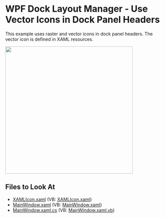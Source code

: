 # WPF Dock Layout Manager - Use Vector Icons in Dock Panel Headers

This example uses raster and vector icons in dock panel headers. The vector icon is defined in XAML resources.

<img src="https://user-images.githubusercontent.com/12169834/175380543-b8950928-8bf9-40f8-9cdc-4ee6c5de9298.png" width=400px/>

<!-- default file list -->
## Files to Look At

* [XAMLIcon.xaml](./CS/XAMLIcons/Images/XAMLIcon.xaml) (VB: [XAMLIcon.xaml](./VB/XAMLIcons/Images/XAMLIcon.xaml))
* [MainWindow.xaml](./CS/XAMLIcons/MainWindow.xaml) (VB: [MainWindow.xaml](./VB/XAMLIcons/MainWindow.xaml))
* [MainWindow.xaml.cs](./CS/XAMLIcons/MainWindow.xaml.cs) (VB: [MainWindow.xaml.vb](./VB/XAMLIcons/MainWindow.xaml.vb))
<!-- default file list end -->
